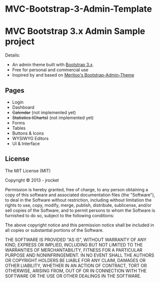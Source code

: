 MVC-Bootstrap-3-Admin-Template
==============================


# MVC Bootstrap 3.x Admin Sample project

Details:

* An admin theme built with [Bootstrap 3.x](http://getbootstrap.com).  
* Free for personal and commercial use
* Inspired by and based on [Meritoo's Bootstrap-Admin-Theme](https://github.com/meritoo/Bootstrap-3-Admin-Theme)


## Pages

* Login
* Dashboard
* ~~Calendar~~ (not implemented yet)
* ~~Statistics (Charts)~~ (not implemented yet)
* Forms
* Tables
* Buttons & Icons
* WYSIWYG Editors
* UI & Interface

## License

The MIT License (MIT)

Copyright &copy; 2013 - jrocket

Permission is hereby granted, free of charge, to any person obtaining a copy of this software and associated documentation files (the "Software"), to deal in the Software without restriction, including without limitation the rights to use, copy, modify, merge, publish, distribute, sublicense, and/or sell copies of the Software, and to permit persons to whom the Software is furnished to do so, subject to the following conditions:

The above copyright notice and this permission notice shall be included in all copies or substantial portions of the Software.

THE SOFTWARE IS PROVIDED "AS IS", WITHOUT WARRANTY OF ANY KIND, EXPRESS OR IMPLIED, INCLUDING BUT NOT LIMITED TO THE WARRANTIES OF MERCHANTABILITY, FITNESS FOR A PARTICULAR PURPOSE AND NONINFRINGEMENT. IN NO EVENT SHALL THE AUTHORS OR COPYRIGHT HOLDERS BE LIABLE FOR ANY CLAIM, DAMAGES OR OTHER LIABILITY, WHETHER IN AN ACTION OF CONTRACT, TORT OR OTHERWISE, ARISING FROM, OUT OF OR IN CONNECTION WITH THE SOFTWARE OR THE USE OR OTHER DEALINGS IN THE SOFTWARE.
